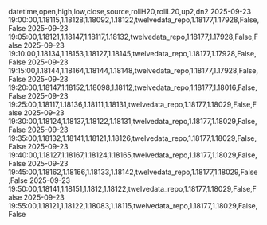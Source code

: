 datetime,open,high,low,close,source,rollH20,rollL20,up2,dn2
2025-09-23 19:00:00,1.18115,1.18128,1.18092,1.18122,twelvedata_repo,1.18177,1.17928,False,False
2025-09-23 19:05:00,1.18121,1.18147,1.18117,1.18132,twelvedata_repo,1.18177,1.17928,False,False
2025-09-23 19:10:00,1.18134,1.18153,1.18127,1.18145,twelvedata_repo,1.18177,1.17928,False,False
2025-09-23 19:15:00,1.18144,1.18164,1.18144,1.18148,twelvedata_repo,1.18177,1.17928,False,False
2025-09-23 19:20:00,1.18147,1.18152,1.18098,1.18112,twelvedata_repo,1.18177,1.18016,False,False
2025-09-23 19:25:00,1.18117,1.18136,1.18111,1.18131,twelvedata_repo,1.18177,1.18029,False,False
2025-09-23 19:30:00,1.18124,1.18137,1.18122,1.18131,twelvedata_repo,1.18177,1.18029,False,False
2025-09-23 19:35:00,1.18132,1.18141,1.18121,1.18126,twelvedata_repo,1.18177,1.18029,False,False
2025-09-23 19:40:00,1.18127,1.18167,1.18124,1.18165,twelvedata_repo,1.18177,1.18029,False,False
2025-09-23 19:45:00,1.18162,1.18166,1.18133,1.18142,twelvedata_repo,1.18177,1.18029,False,False
2025-09-23 19:50:00,1.18141,1.18151,1.1812,1.18122,twelvedata_repo,1.18177,1.18029,False,False
2025-09-23 19:55:00,1.18121,1.18122,1.18083,1.18115,twelvedata_repo,1.18177,1.18029,False,False
